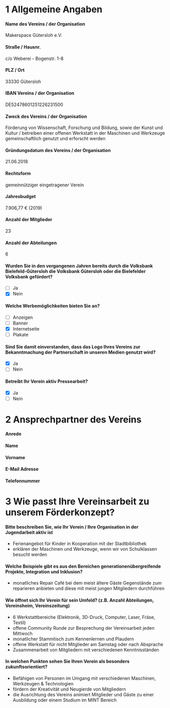 # 1 Allgemeine Angaben

#### Name des Vereins / der Organisation
Makerspace Gütersloh e.V.

#### Straße / Hausnr.
c/o Weberei - Bogenstr. 1-8

#### PLZ / Ort
33330 Gütersloh

#### IBAN Vereins / der Organisation
DE52478601251226231500

#### Zweck des Vereins / der Organisation
Förderung von Wissenschaft, Forschung und Bildung, sowie der Kunst und Kultur / betreiben einer offenen Werkstatt in der Maschinen und Werkzeuge gemeinschaftlich genutzt und erforscht werden

#### Gründungsdatum des Vereins / der Organisation
21.06.2018

#### Rechtsform
gemeinnütziger eingetragener Verein

#### Jahresbudget
7.906,77 € (2019)

#### Anzahl der Mitglieder
23

#### Anzahl der Abteilungen
6

#### Wurden Sie in den vergangenen Jahren bereits durch die Volksbank Bielefeld-Gütersloh die Volksbank Gütersloh oder die Bielefelder Volksbank gefördert?
- [ ] Ja
- [x] Nein

#### Welche Werbemöglichkeiten bieten Sie an?
- [ ] Anzeigen
- [ ] Banner
- [x] Internetseite
- [ ] Plakate

#### Sind Sie damit einverstanden, dass das Logo Ihres Vereins zur Bekanntmachung der Partnerschaft in unseren Medien genutzt wird?
- [x] Ja
- [ ] Nein

#### Betreibt Ihr Verein aktiv Pressearbeit?
- [x] Ja
- [ ] Nein

# 2 Ansprechpartner des Vereins

#### Anrede

#### Name

#### Vorname

#### E-Mail Adresse

#### Telefonnummer

# 3 Wie passt Ihre Vereinsarbeit zu unserem Förderkonzept?

#### Bitte beschreiben Sie, wie Ihr Verein / Ihre Organisation in der Jugendarbeit aktiv ist
- Ferienangebot für Kinder in Kooperation mit der Stadtbibliothek
- erklären der Maschinen und Werkzeuge, wenn wir von Schulklassen besucht werden

#### Welche Beispiele gibt es aus den Bereichen generationenübergreifende Projekte, Integration und Inklusion?
- monatliches Repair Café bei dem meist ältere Gäste Gegenstände zum reparieren anbieten und diese mit meist jungen Mitgliedern durchführen

#### Wie öffnet sich Ihr Verein für sein Umfeld? (z.B. Anzahl Abteilungen, Vereinsheim, Vereinszeitung)
- 6 Werkstattbereiche (Elektronik, 3D-Druck, Computer, Laser, Fräse, Textil)
- offene Community Runde zur Besprechung der Vereinsarbeit jeden Mittwoch
- monatlicher Stammtisch zum Kennenlernen und Plaudern
- offene Werkstatt für nicht Mitglieder am Samstag oder nach Absprache
- Zusammenarbeit von Mitgliedern mit verschiedenen Kenntnisständen

#### In welchen Punkten sehen Sie Ihren Verein als besonders zukunftsorientiert?
- Befähigen von Personen im Umgang mit verschiedenen Maschinen, Werkzeugen & Technologien
- fördern der Kreativität und Neugierde von Mitgliedern
- die Ausrichtung des Vereins animiert Mitglieder und Gäste zu einer Ausbildung oder einem Studium im MINT Bereich